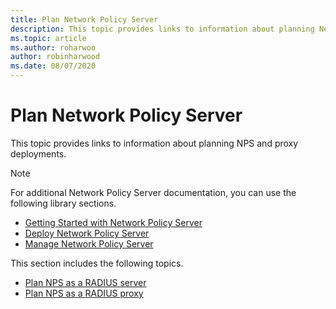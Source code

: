 ```yaml
---
title: Plan Network Policy Server
description: This topic provides links to information about planning Network Policy Server RADIUS server deployment planning in Windows Server 2016.
ms.topic: article
ms.author: roharwoo
author: robinharwood
ms.date: 08/07/2020
---
```


# Plan Network Policy Server

This topic provides links to information about planning NPS and proxy deployments.

>[!NOTE]
>For additional Network Policy Server documentation, you can use the following library sections.
> - [Getting Started with Network Policy Server](nps-getstart-top.md)
> - [Deploy Network Policy Server](nps-deploy.md)
> - [Manage Network Policy Server](nps-manage-top.md)

This section includes the following topics.

- [Plan NPS as a RADIUS server](nps-plan-server.md)
- [Plan NPS as a RADIUS proxy](nps-plan-proxy.md)

